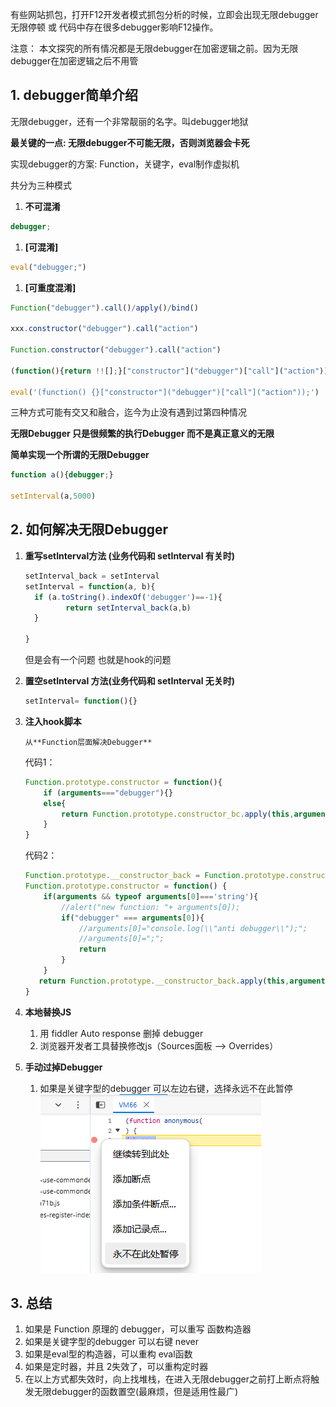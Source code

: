 有些网站抓包，打开F12开发者模式抓包分析的时候，立即会出现无限debugger无限停顿 或 代码中存在很多debugger影响F12操作。

注意： 本文探究的所有情况都是无限debugger在加密逻辑之前。因为无限debugger在加密逻辑之后不用管

## **1. debugger简单介绍**
无限debugger，还有一个非常靓丽的名字。叫debugger地狱

**最关键的一点: 无限debugger不可能无限，否则浏览器会卡死**

实现debugger的方案: Function，关键字，eval制作虚拟机

共分为三种模式

1. **不可混淆**

```jsx
debugger;
```

1. **\[可混淆]**

```jsx
eval("debugger;")
```

1. **\[可重度混淆]**

```jsx
Function("debugger").call()/apply()/bind()

xxx.constructor("debugger").call("action")

Function.constructor("debugger").call("action")

(function(){return !![];}["constructor"]("debugger")["call"]("action"))

eval('(function() {}["constructor"]("debugger")["call"]("action"));')
```

三种方式可能有交又和融合，迄今为止没有遇到过第四种情况

**无限Debugger 只是很频繁的执行Debugger 而不是真正意义的无限**

**简单实现一个所谓的无限Debugger**

```jsx
function a(){debugger;}

setInterval(a,5000)
```

## **2. 如何解决无限Debugger**

1. **重写setInterval方法 (业务代码和 setInterval 有关时)**

   ```jsx
   setInterval_back = setInterval
   setInterval = function(a, b){
     if (a.toString().indexOf('debugger')==-1){
   			return setInterval_back(a,b)
     }
     
   }
   ```

   但是会有一个问题 也就是hook的问题

2. **置空setInterval 方法(业务代码和 setInterval 无关时)**

   ```jsx
   setInterval= function(){}
   ```

3. **注入hook脚本**

   `从**Function层面解决Debugger**`

   代码1：

   ```jsx
   Function.prototype.constructor = function(){
       if (arguments==="debugger"){}
       else{
           return Function.prototype.constructor_bc.apply(this,arguments)
       }
   }
   ```

   代码2：

   ```jsx
   Function.prototype.__constructor_back = Function.prototype.constructor;
   Function.prototype.constructor = function() {
       if(arguments && typeof arguments[0]==='string'){
           //alert("new function: "+ arguments[0]);
           if("debugger" === arguments[0]){
               //arguments[0]="console.log(\\"anti debugger\\");";
               //arguments[0]=";";
               return
           }
       }
      return Function.prototype.__constructor_back.apply(this,arguments);
   }
   ```

4. **本地替换JS**

   1. 用 fiddler Auto response 删掉 debugger
   2. 浏览器开发者工具替换修改js（Sources面板 --> Overrides）

5. **手动过掉Debugger**

   1. 如果是关键字型的debugger 可以左边右键，选择永远不在此暂停
![](.topwrite/assets/image_1727405673567.png)

## 3. 总结

1. 如果是 Function 原理的 debugger，可以重写 函数构造器
2. 如果是关键字型的debugger 可以右键 never
3. 如果是eval型的构造器，可以重构 eval函数
4. 如果是定时器，并且 2失效了，可以重构定时器
5. 在以上方式都失效时，向上找堆栈，在进入无限debugger之前打上断点将触发无限debugger的函数置空(最麻烦，但是适用性最广)



